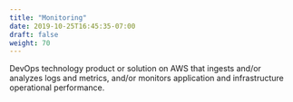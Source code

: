 ```yaml
---
title: "Monitoring"
date: 2019-10-25T16:45:35-07:00
draft: false
weight: 70
---
```


DevOps technology product or solution on AWS that ingests and/or analyzes logs and metrics, and/or monitors application and infrastructure operational performance.